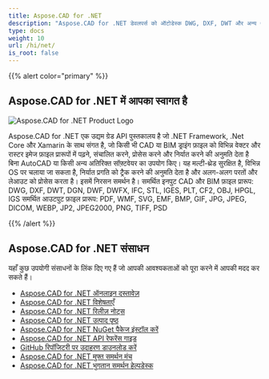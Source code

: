 ```yaml
---
title: Aspose.CAD for .NET
description: "Aspose.CAD for .NET डेवलपर्स को ऑटोडेस्क DWG, DXF, DWT और अन्य CAD और BIM फ़ाइल प्रारूपों, जैसे: DGN, DWF, DWFX, IFC, STL, IGES, PLT, CF2, OBJ, HPGL, IGS को खोलने, पढ़ने और प्रोसेस करने की अनुमति देता है।"
type: docs
weight: 10
url: /hi/net/
is_root: false
---
```


{{% alert color="primary" %}}

## **Aspose.CAD for .NET में आपका स्वागत है**

![Aspose.CAD for .NET Product Logo](/_assets/home_1.png)

Aspose.CAD for .NET एक उद्यम ग्रेड API पुस्तकालय है जो .NET Framework, .Net Core और Xamarin के साथ संगत है, जो किसी भी CAD या BIM ड्राइंग फ़ाइल को विभिन्न वेक्टर और रास्टर इमेज फ़ाइल प्रारूपों में पढ़ने, संचालित करने, प्रोसेस करने और निर्यात करने की अनुमति देता है बिना AutoCAD या किसी अन्य अतिरिक्त सॉफ़्टवेयर का उपयोग किए।
यह मल्टी-थ्रेड सुरक्षित है, विभिन्न OS पर चलाया जा सकता है, निर्यात प्रगति को ट्रैक करने की अनुमति देता है और अलग-अलग परतों और लेआउट को प्रोसेस करता है। इसमें निरसन समर्थन है।
समर्थित इनपुट CAD और BIM फ़ाइल प्रारूप: DWG, DXF, DWT, DGN, DWF, DWFX, IFC, STL, IGES, PLT, CF2, OBJ, HPGL, IGS
समर्थित आउटपुट फ़ाइल प्रारूप: PDF, WMF, SVG, EMF, BMP, GIF, JPG, JPEG, DICOM, WEBP, JP2, JPEG2000, PNG, TIFF, PSD

{{% /alert %}}

## **Aspose.CAD for .NET संसाधन**

यहाँ कुछ उपयोगी संसाधनों के लिंक दिए गए हैं जो आपकी आवश्यकताओं को पूरा करने में आपकी मदद कर सकते हैं।

- [Aspose.CAD for .NET ऑनलाइन दस्तावेज़](/hi/cad/net/)
- [Aspose.CAD for .NET विशेषताएँ](/hi/cad/net/features/)
- [Aspose.CAD for .NET रिलीज़ नोट्स](https://releases.aspose.com/cad/net/release-notes/)
- [Aspose.CAD for .NET उत्पाद पृष्ठ](https://products.aspose.com/cad/net/)
- [Aspose.CAD for .NET NuGet पैकेज इंस्टॉल करें](https://www.nuget.org/packages/Aspose.CAD/)
- [Aspose.CAD for .NET API रेफरेंस गाइड](https://reference.aspose.com/cad/net)
- [GitHub रिपॉजिटरी पर उदाहरण डाउनलोड करें](https://github.com/aspose-cad/Aspose.CAD-for-.NET)
- [Aspose.CAD for .NET मुफ्त समर्थन मंच](https://forum.aspose.com/c/cad/19)
- [Aspose.CAD for .NET भुगतान समर्थन हेल्पडेस्क](https://helpdesk.aspose.com/)
